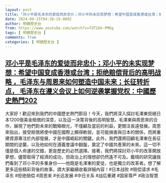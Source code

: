 ```yaml
---
layout: post
title: "邓小平是毛泽东的爱徒而非忠仆；邓小平的未实现梦想：希望中国变成香港或台湾；拒绝赔偿背后的高明战略 ，毛泽东与周恩来如何塑造中国未来；长征转折点， 毛泽东在遵义会议上如何逆袭掌握党权：中國歷史熱門202"
date: 2024-09-15T04:38:19.000Z
author: 明鏡歷史台
from: https://www.youtube.com/watch?v=TdT2bk-PMDg
tags: [ 明鏡歷史台 ]
comments: True
categories: [ 明鏡歷史台 ]
---
```

<!--1726375099000-->
[邓小平是毛泽东的爱徒而非忠仆；邓小平的未实现梦想：希望中国变成香港或台湾；拒绝赔偿背后的高明战略 ，毛泽东与周恩来如何塑造中国未来；长征转折点， 毛泽东在遵义会议上如何逆袭掌握党权：中國歷史熱門202](https://www.youtube.com/watch?v=TdT2bk-PMDg)
------

<div>
大家好！歡迎來到我們的中國歷史熱門節目！今天，我們將深入探討毛澤東拒絕日本1200億美金賠償的深意，以及這一決策背後的高明智慧。毛澤東與周恩來的合作，展現了他們對未來的戰略眼光，不僅顧及當前的利益，更關注長遠發展。周恩來指出，接受賠償將使中國在國際上顯得軟弱，並可能損害與日本的關係，而將重建資源專注於內部發展，才是中國崛起的關鍵。此外，我們還將回顧毛澤東在長征期間的逆襲，以及他如何在遵義會議中翻盤，奠定了中國共產黨的未來。這一切不僅是個人命運的交錯，更是歷史的必然選擇。接著，我們將探討邓小平的改革開放夢想，儘管取得了經濟的成功，但政治上的理想卻仍然遙不可及。戴晴的研究讓我們看到了邓小平的多重身份——他既是毛澤東的愛徒，也是獨立的改革者。想了解更多這些精彩背後的故事，請大家繼續收看詳細內容！#日本战败 #赔偿请求 #毛泽东 #拒绝赔偿 #周恩来 #长远发展 #中日关系 #战后重建 #国家尊严 #政治智慧
</div>
